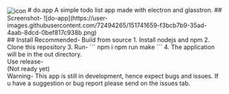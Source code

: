 <img src="https://raw.githubusercontent.com/xXTgamerXx/do.app/main/icon.png" align="center" alt="icon">
# do.app
A simple todo list app made with electron and glasstron.
## Screenshot-
![do-app](https://user-images.githubusercontent.com/72494265/151741659-f3bcb7b9-35ad-4aab-8dcd-0bef817c938b.png)
<br>
## Install 
Recommended- Build from source
1. Install nodejs and npm
2. Clone this repository
3. Run-
```
npm i
npm run make
```
4. The application will be in the out directory.
<br>
Use release-
<br>
(Not ready yet)
<br>
Warning- This app is still in development, hence expect bugs and issues. If u have a suggestion or bug report please send on the issues tab.
